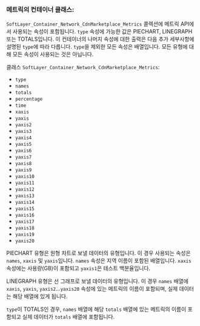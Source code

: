 ### 메트릭의 컨테이너 클래스:
`SoftLayer_Container_Network_CdnMarketplace_Metrics` 콜렉션에 메트릭 API에서 사용되는 속성이 포함됩니다. `type` 속성에 가능한 값은 PIECHART, LINEGRAPH 또는 TOTALS입니다. 이 컨테이너의 나머지 속성에 대한 출력은 다음 추가 세부사항에 설명된 `type`에 따라 다릅니다. `type`을 제외한 모든 속성은 배열입니다. 모든 유형에 대해 모든 속성이 사용되는 것은 아닙니다.

클래스 `SoftLayer_Container_Network_CdnMarketplace_Metrics`:
* `type`
* `names`
* `totals`
* `percentage`
* `time`
* `xaxis`
* `yaxis`
* `yaxis2`
* `yaxis3`
* `yaxis4`
* `yaxis5`
* `yaxis6`
* `yaxis7`
* `yaxis8`
* `yaxis9`
* `yaxis10`
* `yaxis11`
* `yaxis12`
* `yaxis13`
* `yaxis14`
* `yaxis15`
* `yaxis16`
* `yaxis17`
* `yaxis18`
* `yaxis19`
* `yaxis20`

PIECHART 유형은 원형 차트로 보낼 데이터의 유형입니다. 이 경우 사용되는 속성은 `names`, `xaxis` 및 `yaxis`입니다. `names` 속성은 지역 이름이 포함된 배열입니다. `xaxis` 속성에는 사용량(GB)이 포함되고 `yaxis1`은 테스트 백분율입니다.


LINEGRAPH 유형은 선 그래프로 보낼 데이터의 유형입니다. 이 경우 `names` 배열에 `xaxis`, `yaxis`, `yaxis2`...`yaxis20` 속성에 있는 메트릭의 이름이 포함되며, 실제 데이터는 해당 배열에 있게 됩니다.


`type`이 TOTALS인 경우, `names` 배열에 해당 `totals` 배열에 있는 메트릭의 이름이 포함되고 실제 데이터가 `totals` 배열에 포함됩니다.
